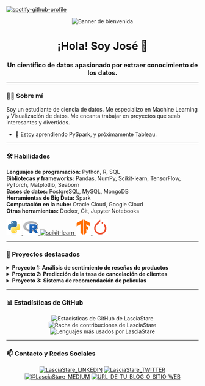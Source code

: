 [![spotify-github-profile](https://spotify-github-profile.kittinanx.com/api/view?uid=31ne2xikyvcdyvhj6upuyytxfjmm&cover_image=true&theme=default&show_offline=true&background_color=121212&interchange=true&bar_color_cover=true)](https://spotify-github-profile.kittinanx.com/api/view?uid=31ne2xikyvcdyvhj6upuyytxfjmm&redirect=true)
<!-- Encabezado -->
<p align="center">
  <img src="https://cdn.hswstatic.com/gif/fractal-update1.jpg" alt="Banner de bienvenida" width="800"/>
</p>
<!-- Título y subtítulo -->
<h1 align="center">¡Hola! Soy José 👋</h1>
<h3 align="center">Un científico de datos apasionado por extraer conocimiento de los datos.</h3>

---

### 👨‍💻 Sobre mí

<p align="left">
  Soy un estudiante de ciencia de datos. Me especializo en Machine Learning y Visualización de datos. Me encanta trabajar en proyectos que seab interesantes y divertidos.

  - 🌱 Estoy aprendiendo PySpark, y próximamente Tableau.
</p>

---

### 🛠️ Habilidades

<p align="left">
  <strong>Lenguajes de programación:</strong> Python, R, SQL
  <br>
  <strong>Bibliotecas y frameworks:</strong> Pandas, NumPy, Scikit-learn, TensorFlow, PyTorch, Matplotlib, Seaborn
  <br>
  <strong>Bases de datos:</strong> PostgreSQL, MySQL, MongoDB
  <br>
  <strong>Herramientas de Big Data:</strong> Spark
  <br>
  <strong>Computación en la nube:</strong> Oracle Cloud, Google Cloud
  <br>
  <strong>Otras herramientas:</strong> Docker, Git, Jupyter Notebooks
</p>

<!-- También puedes usar íconos para hacer esta sección más visual -->
<p align="left">
  <a href="https://www.python.org" target="_blank"> <img src="https://raw.githubusercontent.com/devicons/devicon/master/icons/python/python-original.svg" alt="python" width="40" height="40"/> </a>
  <a href="https://www.r-project.org/" target="_blank"> <img src="https://raw.githubusercontent.com/devicons/devicon/master/icons/r/r-original.svg" alt="r" width="40" height="40"/> </a>
  <a href="https://scikit-learn.org/" target="_blank"> <img src="https://upload.wikimedia.org/wikipedia/commons/0/05/Scikit_learn_logo_small.svg" alt="scikit-learn" width="40" height="40"/> </a>
  <a href="https://www.tensorflow.org" target="_blank"> <img src="https://raw.githubusercontent.com/devicons/devicon/master/icons/tensorflow/tensorflow-original.svg" alt="tensorflow" width="40" height="40"/> </a>
  <a href="https://pytorch.org/" target="_blank"> <img src="https://raw.githubusercontent.com/devicons/devicon/master/icons/pytorch/pytorch-original.svg" alt="pytorch" width="40" height="40"/> </a>
</p>

---

### 🚀 Proyectos destacados

<details>
  <summary><strong>Proyecto 1: Análisis de sentimiento de reseñas de productos</strong></summary>
  <br>
  <p>
    - **Descripción:** Desarrollé un modelo de Procesamiento del Lenguaje Natural (PLN) para clasificar las reseñas de productos como positivas, negativas o neutras.
    - **Tecnologías:** Python, Scikit-learn, NLTK, Pandas.
    - **Repositorio:** [Enlace a tu repositorio]
  </p>
</details>

<details>
  <summary><strong>Proyecto 2: Predicción de la tasa de cancelación de clientes</strong></summary>
  <br>
  <p>
    - **Descripción:** Creé un modelo de aprendizaje automático para predecir qué clientes tienen más probabilidades de cancelar su suscripción, permitiendo a la empresa tomar acciones preventivas.
    - **Tecnologías:** Python, Pandas, Scikit-learn, XGBoost, Matplotlib.
    - **Repositorio:** [Enlace a tu repositorio]
  </p>
</details>

<details>
  <summary><strong>Proyecto 3: Sistema de recomendación de películas</strong></summary>
  <br>
  <p>
    - **Descripción:** Implementé un sistema de recomendación basado en filtrado colaborativo para sugerir películas a los usuarios basándose en sus calificaciones anteriores.
    - **Tecnologías:** Python, Pandas, Surprise.
    - **Repositorio:** [Enlace a tu repositorio]
  </p>
</details>

---

### 📊 Estadísticas de GitHub

<p align="center">
  <img src="https://github-readme-stats.vercel.app/api?username=LasciaStare&show_icons=true&theme=radical" alt="Estadísticas de GitHub de LasciaStare" />
  <br>
  <img src="https://github-readme-streak-stats.herokuapp.com/?user=LasciaStare&theme=radical" alt="Racha de contribuciones de LasciaStare" />
  <br>
  <img src="https://github-readme-stats.vercel.app/api/top-langs/?username=LasciaStare&layout=compact&theme=radical" alt="Lenguajes más usados por LasciaStare" />
</p>

---

### 📫 Contacto y Redes Sociales

<p align="center">
  <a href="https://linkedin.com/in/LasciaStare_LINKEDIN" target="blank"><img align="center" src="https://raw.githubusercontent.com/rahuldkjain/github-profile-readme-generator/master/src/images/icons/Social/linked-in-alt.svg" alt="LasciaStare_LINKEDIN" height="30" width="40" /></a>
  <a href="https://twitter.com/LasciaStare_TWITTER" target="blank"><img align="center" src="https://raw.githubusercontent.com/rahuldkjain/github-profile-readme-generator/master/src/images/icons/Social/twitter.svg" alt="LasciaStare_TWITTER" height="30" width="40" /></a>
  <a href="https://medium.com/@LasciaStare_MEDIUM" target="blank"><img align="center" src="https://raw.githubusercontent.com/rahuldkjain/github-profile-readme-generator/master/src/images/icons/Social/medium.svg" alt="@LasciaStare_MEDIUM" height="30" width="40" /></a>
  <a href="URL_DE_TU_BLOG_O_SITIO_WEB" target="blank"><img align="center" src="https://raw.githubusercontent.com/rahuldkjain/github-profile-readme-generator/master/src/images/icons/Social/rss.svg" alt="URL_DE_TU_BLOG_O_SITIO_WEB" height="30" width="40" /></a>
</p>

